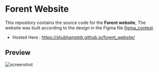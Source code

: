 
# Forent Website

This repository contains the source code for the **Forent website**, The website was built according to the design in the Figma file [figma_contest](https://www.figma.com/file/BSbgjGzOBaGR0kxzgMyogB/Contest-2---F1?node-id=0-1&t=NbBZSouEYLVX1DvZ-0).
* Hosted Here :  https://shubhamptdr.github.io/forent_website/

## Preview

![screenshot](https://user-images.githubusercontent.com/117558233/230703530-8b0d9236-6d77-4252-a54b-8d4162bb72ff.png)
